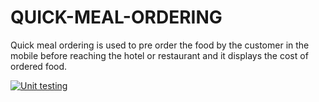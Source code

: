 # QUICK-MEAL-ORDERING
Quick meal ordering is used to pre order the food by the customer in the mobile before reaching the hotel or restaurant and it displays the cost of ordered food.


[![Unit testing](https://github.com/lavanya-k19/QUICK-MEAL-ORDERING/actions/workflows/unittest.yml/badge.svg)](https://github.com/lavanya-k19/QUICK-MEAL-ORDERING/actions/workflows/unittest.yml)
